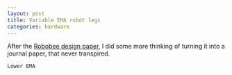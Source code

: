 ```yaml
---
layout: post
title: Variable EMA robot legs
categories: hardware
---
```


After the [Robobee design paper](/template-based-design-robobee), I did some more thinking of turning it into a journal paper, that never transpired.

`Lower EMA`


